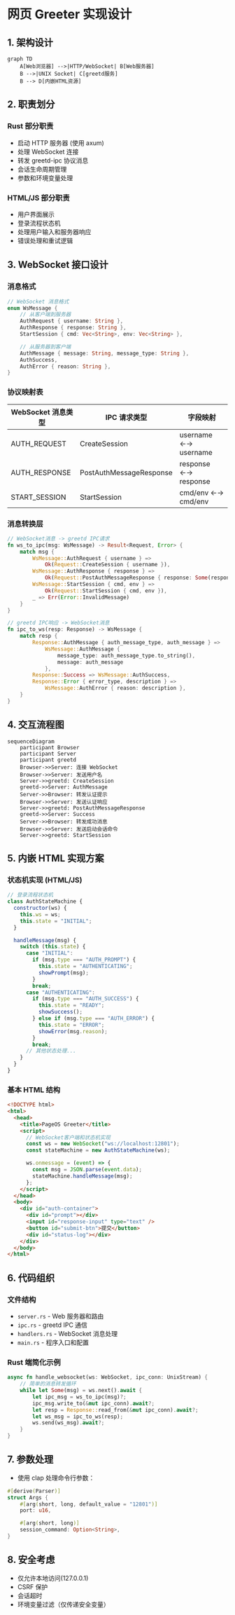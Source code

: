 # 网页 Greeter 实现设计

## 1. 架构设计

```mermaid
graph TD
    A[Web浏览器] -->|HTTP/WebSocket| B[Web服务器]
    B -->|UNIX Socket| C[greetd服务]
    B --> D[内嵌HTML资源]
```

## 2. 职责划分

### Rust 部分职责

- 启动 HTTP 服务器 (使用 axum)
- 处理 WebSocket 连接
- 转发 greetd-ipc 协议消息
- 会话生命周期管理
- 参数和环境变量处理

### HTML/JS 部分职责

- 用户界面展示
- 登录流程状态机
- 处理用户输入和服务器响应
- 错误处理和重试逻辑

## 3. WebSocket 接口设计

### 消息格式

```rust
// WebSocket 消息格式
enum WsMessage {
    // 从客户端到服务器
    AuthRequest { username: String },
    AuthResponse { response: String },
    StartSession { cmd: Vec<String>, env: Vec<String> },

    // 从服务器到客户端
    AuthMessage { message: String, message_type: String },
    AuthSuccess,
    AuthError { reason: String },
}
```

### 协议映射表

| WebSocket 消息类型 | IPC 请求类型            | 字段映射             |
| ------------------ | ----------------------- | -------------------- |
| AUTH_REQUEST       | CreateSession           | username ←→ username |
| AUTH_RESPONSE      | PostAuthMessageResponse | response ←→ response |
| START_SESSION      | StartSession            | cmd/env ←→ cmd/env   |

### 消息转换层

```rust
// WebSocket消息 -> greetd IPC请求
fn ws_to_ipc(msg: WsMessage) -> Result<Request, Error> {
    match msg {
        WsMessage::AuthRequest { username } =>
            Ok(Request::CreateSession { username }),
        WsMessage::AuthResponse { response } =>
            Ok(Request::PostAuthMessageResponse { response: Some(response) }),
        WsMessage::StartSession { cmd, env } =>
            Ok(Request::StartSession { cmd, env }),
        _ => Err(Error::InvalidMessage)
    }
}

// greetd IPC响应 -> WebSocket消息
fn ipc_to_ws(resp: Response) -> WsMessage {
    match resp {
        Response::AuthMessage { auth_message_type, auth_message } =>
            WsMessage::AuthMessage {
                message_type: auth_message_type.to_string(),
                message: auth_message
            },
        Response::Success => WsMessage::AuthSuccess,
        Response::Error { error_type, description } =>
            WsMessage::AuthError { reason: description },
    }
}
```

## 4. 交互流程图

```mermaid
sequenceDiagram
    participant Browser
    participant Server
    participant greetd
    Browser->>Server: 连接 WebSocket
    Browser->>Server: 发送用户名
    Server->>greetd: CreateSession
    greetd->>Server: AuthMessage
    Server->>Browser: 转发认证提示
    Browser->>Server: 发送认证响应
    Server->>greetd: PostAuthMessageResponse
    greetd->>Server: Success
    Server->>Browser: 转发成功消息
    Browser->>Server: 发送启动会话命令
    Server->>greetd: StartSession
```

## 5. 内嵌 HTML 实现方案

### 状态机实现 (HTML/JS)

```javascript
// 登录流程状态机
class AuthStateMachine {
  constructor(ws) {
    this.ws = ws;
    this.state = "INITIAL";
  }

  handleMessage(msg) {
    switch (this.state) {
      case "INITIAL":
        if (msg.type === "AUTH_PROMPT") {
          this.state = "AUTHENTICATING";
          showPrompt(msg);
        }
        break;
      case "AUTHENTICATING":
        if (msg.type === "AUTH_SUCCESS") {
          this.state = "READY";
          showSuccess();
        } else if (msg.type === "AUTH_ERROR") {
          this.state = "ERROR";
          showError(msg.reason);
        }
        break;
      // 其他状态处理...
    }
  }
}
```

### 基本 HTML 结构

```html
<!DOCTYPE html>
<html>
  <head>
    <title>PageOS Greeter</title>
    <script>
      // WebSocket客户端和状态机实现
      const ws = new WebSocket("ws://localhost:12801");
      const stateMachine = new AuthStateMachine(ws);

      ws.onmessage = (event) => {
        const msg = JSON.parse(event.data);
        stateMachine.handleMessage(msg);
      };
    </script>
  </head>
  <body>
    <div id="auth-container">
      <div id="prompt"></div>
      <input id="response-input" type="text" />
      <button id="submit-btn">提交</button>
      <div id="status-log"></div>
    </div>
  </body>
</html>
```

## 6. 代码组织

### 文件结构

- `server.rs` - Web 服务器和路由
- `ipc.rs` - greetd IPC 通信
- `handlers.rs` - WebSocket 消息处理
- `main.rs` - 程序入口和配置

### Rust 端简化示例

```rust
async fn handle_websocket(ws: WebSocket, ipc_conn: UnixStream) {
    // 简单的消息转发循环
    while let Some(msg) = ws.next().await {
        let ipc_msg = ws_to_ipc(msg)?;
        ipc_msg.write_to(&mut ipc_conn).await?;
        let resp = Response::read_from(&mut ipc_conn).await?;
        let ws_msg = ipc_to_ws(resp);
        ws.send(ws_msg).await?;
    }
}
```

## 7. 参数处理

- 使用 clap 处理命令行参数：

```rust
#[derive(Parser)]
struct Args {
    #[arg(short, long, default_value = "12801")]
    port: u16,

    #[arg(short, long)]
    session_command: Option<String>,
}
```

## 8. 安全考虑

- 仅允许本地访问(127.0.0.1)
- CSRF 保护
- 会话超时
- 环境变量过滤（仅传递安全变量）
